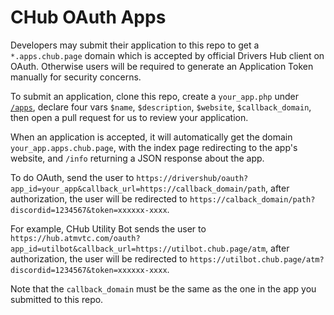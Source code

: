 # CHub OAuth Apps  

Developers may submit their application to this repo to get a `*.apps.chub.page` domain which is accepted by official Drivers Hub client on OAuth. Otherwise users will be required to generate an Application Token manually for security concerns.  

To submit an application, clone this repo, create a `your_app.php` under [`/apps`](/apps), declare four vars `$name`, `$description`, `$website`, `$callback_domain`, then open a pull request for us to review your application.  

When an application is accepted, it will automatically get the domain `your_app.apps.chub.page`, with the index page redirecting to the app's website, and `/info` returning a JSON response about the app.  

To do OAuth, send the user to `https://drivershub/oauth?app_id=your_app&callback_url=https://callback_domain/path`, after authorization, the user will be redirected to `https://calback_domain/path?discordid=1234567&token=xxxxxx-xxxx`.  

For example, CHub Utility Bot sends the user to `https://hub.atmvtc.com/oauth?app_id=utilbot&callback_url=https://utilbot.chub.page/atm`, after authorization, the user will be redirected to `https://utilbot.chub.page/atm?discordid=1234567&token=xxxxxx-xxxx`.  

Note that the `callback_domain` must be the same as the one in the app you submitted to this repo.  
